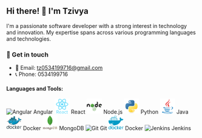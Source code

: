 ## Hi there! 👋 I'm Tzivya

I'm a passionate software developer with a strong interest in technology and innovation. My expertise spans across various programming languages and technologies.

### 💬 Get in touch
- 📧 Email: tz0534199716@gmail.com
- 📞 Phone: 0534199716

#### Languages and Tools:
<p align="left">
  <img src="https://angular.io/assets/images/logos/angular/angular.svg" alt="Angular" width="40" height="40"/> Angular
  <img src="https://raw.githubusercontent.com/devicons/devicon/master/icons/react/react-original-wordmark.svg" alt="React" width="40" height="40"/> React
  <img src="https://raw.githubusercontent.com/devicons/devicon/master/icons/nodejs/nodejs-original-wordmark.svg" alt="Node.js" width="40" height="40"/> Node.js
  <img src="https://raw.githubusercontent.com/devicons/devicon/master/icons/python/python-original.svg" alt="Python" width="40" height="40"/> Python
  <img src="https://raw.githubusercontent.com/devicons/devicon/master/icons/java/java-original.svg" alt="Java" width="40" height="40"/> Java
  <img src="https://raw.githubusercontent.com/devicons/devicon/master/icons/docker/docker-original-wordmark.svg" alt="Docker" width="40" height="40"/> Docker
  <img src="https://raw.githubusercontent.com/devicons/devicon/master/icons/mongodb/mongodb-original-wordmark.svg" alt="MongoDB" width="40" height="40"/> MongoDB
  <img src="https://www.vectorlogo.zone/logos/git-scm/git-scm-icon.svg" alt="Git" width="40" height="40"/> Git
  <img src="https://raw.githubusercontent.com/devicons/devicon/master/icons/docker/docker-plain-wordmark.svg" alt="Docker" width="40" height="40"/> Docker
  <img src="https://www.vectorlogo.zone/logos/jenkins/jenkins-icon.svg" alt="Jenkins" width="40" height="40"/> Jenkins
</p>
